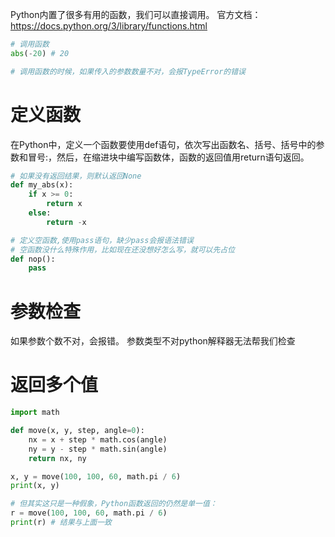 Python内置了很多有用的函数，我们可以直接调用。
官方文档： https://docs.python.org/3/library/functions.html

```python
# 调用函数
abs(-20) # 20

# 调用函数的时候，如果传入的参数数量不对，会报TypeError的错误
```

# 定义函数
在Python中，定义一个函数要使用def语句，依次写出函数名、括号、括号中的参数和冒号:，然后，在缩进块中编写函数体，函数的返回值用return语句返回。

```python
# 如果没有返回结果，则默认返回None
def my_abs(x):
    if x >= 0:
        return x
    else:
        return -x

# 定义空函数,使用pass语句，缺少pass会报语法错误
# 空函数没什么特殊作用，比如现在还没想好怎么写，就可以先占位
def nop():
    pass
```

# 参数检查
如果参数个数不对，会报错。 参数类型不对python解释器无法帮我们检查

# 返回多个值
```python
import math

def move(x, y, step, angle=0):
    nx = x + step * math.cos(angle)
    ny = y - step * math.sin(angle)
    return nx, ny

x, y = move(100, 100, 60, math.pi / 6)
print(x, y)

# 但其实这只是一种假象，Python函数返回的仍然是单一值：
r = move(100, 100, 60, math.pi / 6)
print(r) # 结果与上面一致
```